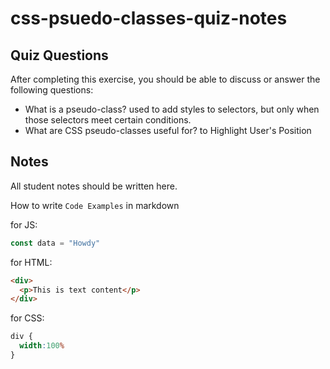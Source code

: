 # css-psuedo-classes-quiz-notes

## Quiz Questions

After completing this exercise, you should be able to discuss or answer the following questions:

- What is a pseudo-class?
used to add styles to selectors, but only when those selectors meet certain conditions.
- What are CSS pseudo-classes useful for?
to Highlight User's Position

## Notes

All student notes should be written here.


How to write `Code Examples` in markdown

for JS:
```javascript
const data = "Howdy"
```

for HTML:
```html
<div>
  <p>This is text content</p>
</div>
```

for CSS:
```css
div {
  width:100%
}
```
